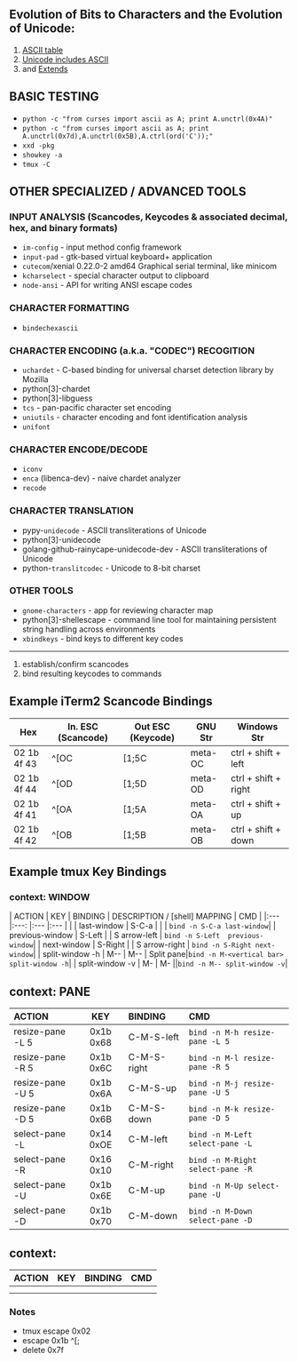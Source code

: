 

## Evolution of Bits to Characters and the Evolution of Unicode:
1. [ASCII table](http://www.asciitable.com/)
1. [Unicode includes ASCII](https://en.wikipedia.org/wiki/ASCII#Unicode)
1. and [Extends](http://www.unicode.org/charts/)


## BASIC TESTING
- `python -c "from curses import ascii as A; print A.unctrl(0x4A)"`
- `python -c "from curses import ascii as A; print A.unctrl(0x7d),A.unctrl(0x5B),A.ctrl(ord('C'));"`
- `xxd -pkg`
- `showkey -a`
- `tmux -C`

## OTHER SPECIALIZED / ADVANCED TOOLS

### INPUT ANALYSIS (Scancodes, Keycodes & associated decimal, hex, and binary formats)
- `im-config` - input method config framework
- `input-pad` - gtk-based virtual keyboard+ application
- `cutecom`/xenial 0.22.0-2 amd64  Graphical serial terminal, like minicom
- `kcharselect` - special character output to clipboard
- `node-ansi` - API for writing ANSI escape codes

### CHARACTER FORMATTING
- `bindechexascii`

### CHARACTER ENCODING (a.k.a. "CODEC") RECOGITION
- `uchardet` - C-based binding for universal charset detection library by Mozilla
- python[3]-chardet
- python[3]-libguess
- `tcs` - pan-pacific character set encoding
- `uniutils` - character encoding and font identification analysis
- `unifont`

### CHARACTER ENCODE/DECODE
- `iconv`
- `enca` (libenca-dev) - naive chardet analyzer
- `recode`

### CHARACTER TRANSLATION
- pypy-`unidecode` - ASCII transliterations of Unicode
- python[3]-unidecode
- golang-github-rainycape-unidecode-dev - ASCII transliterations of Unicode
- python-`translitcodec` - Unicode to 8-bit charset

### OTHER TOOLS
- `gnome-characters` - app for reviewing character map
- python[3]-shellescape - command line tool for maintaining persistent string handling across environments
- `xbindkeys` - bind keys to different key codes

* * *

1. establish/confirm scancodes
2. bind resulting keycodes to commands

## Example iTerm2 Scancode Bindings
| Hex         | In. ESC (Scancode) | Out ESC (Keycode) | GNU Str | Windows Str
|---          |---                 |---                |---      |---
| 02 1b 4f 43 | ^[OC               | [1;5C             | meta-OC | ctrl + shift + left
| 02 1b 4f 44 | ^[OD               | [1;5D             | meta-OD | ctrl + shift + right
| 02 1b 4f 41 | ^[OA               | [1;5A             | meta-OA | ctrl + shift + up
| 02 1b 4f 42 | ^[OB               | [1;5B             | meta-OB | ctrl + shift + down

## Example tmux Key Bindings

### context: WINDOW
| ACTION              | KEY              | BINDING | DESCRIPTION / [shell] MAPPING | CMD |
|:---                 |:---:             |:---      |:---          | |
| last-window         | S-C-a            | | | `bind -n S-C-a last-window`|
| previous-window     | S-Left           | | S arrow-left | `bind -n S-Left  previous-window`|
| next-window         | S-Right          | | S arrow-right | `bind -n S-Right next-window`|
| split-window -h     | M--              | M--      | Split pane|`bind -n M-<vertical bar> split-window -h`|
| split-window -v     | M-<vertical bar> | M-<vbar> ||`bind -n M-- split-window -v`|

## context: PANE
| ACTION              | KEY     | BINDING     | CMD                             |
|:---                 |:---:    |:---         |:---                             |
| resize-pane -L 5    |0x1b 0x68|C-M-S-left   |`bind -n M-h resize-pane -L 5`   |
| resize-pane -R 5    |0x1b 0x6C|C-M-S-right  |`bind -n M-l resize-pane -R 5`   |
| resize-pane -U 5    |0x1b 0x6A|C-M-S-up     |`bind -n M-j resize-pane -U 5`   |
| resize-pane -D 5    |0x1b 0x6B|C-M-S-down   |`bind -n M-k resize-pane -D 5`   |
| select-pane -L      |0x14 0xOE|C-M-left     |`bind -n M-Left select-pane -L`  |
| select-pane -R      |0x16 0x10|C-M-right    |`bind -n M-Right select-pane -R` |
| select-pane -U      |0x1b 0x6E|C-M-up       |`bind -n M-Up select-pane -U`    |
| select-pane -D      |0x1b 0x70|C-M-down     |`bind -n M-Down select-pane -D`  |

## context: 
| ACTION              | KEY     | BINDING              | CMD|
|:---                 |:---:    |:---                  |:---|
|||||
|||||


### Notes
- tmux escape 0x02
- escape 0x1b ^[;
- delete 0x7f